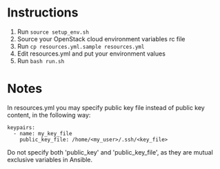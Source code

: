 Instructions
============

1. Run ``source setup_env.sh``
3. Source your OpenStack cloud environment variables rc file
3. Run ``cp resources.yml.sample resources.yml``
4. Edit resources.yml and put your environment values
5. Run ``bash run.sh``

Notes
=====

In resources.yml you may specify public key file instead of public key content, in the following way:

    keypairs:
      - name: my_key_file
        public_key_file: /home/<my_user>/.ssh/<key_file>

Do not specify both 'public_key' and 'public_key_file', as they are mutual exclusive variables in Ansible.
